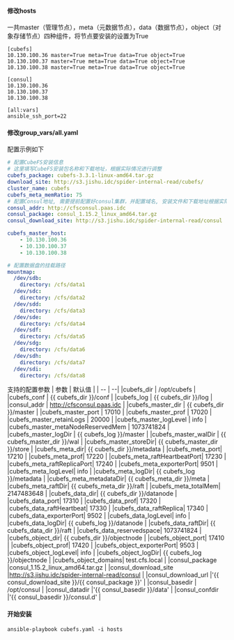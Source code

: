 #### 修改hosts
一共master（管理节点），meta（元数据节点），data（数据节点），object（对象存储节点）四种组件，将节点要安装的设置为True
```
[cubefs]
10.130.100.36 master=True meta=True data=True object=True
10.130.100.37 master=True meta=True data=True object=True
10.130.100.38 master=True meta=True data=True object=True

[consul]
10.130.100.36
10.130.100.37
10.130.100.38

[all:vars]
ansible_ssh_port=22
```
#### 修改group_vars/all.yaml
配置示例如下
```yaml
# 配置CubeFS安装信息
# 这里填写CubeFS安装包名称和下载地址，根据实际情况进行调整
cubefs_package: cubefs-3.3.1-linux-amd64.tar.gz
download_site: http://s3.jishu.idc/spider-internal-read/cubefs/
cluster_name: cubefs
cubefs_meta_memRatio: 75
# 配置Consul地址, 需要提前配置好consul集群，并配置域名, 安装文件和下载地址根据实际情况进行修改
consul_addr: http://cfsconsul.paas.idc
consul_package: consul_1.15.2_linux_amd64.tar.gz
consul_download_site: http://s3.jishu.idc/spider-internal-read/consul

cubefs_master_host:
    - 10.130.100.36
    - 10.130.100.37
    - 10.130.100.38

# 配置数据盘的挂载路径
mountmap:
  /dev/sdb:
    directory: /cfs/data1
  /dev/sdc:
    directory: /cfs/data2
  /dev/sdd:
    directory: /cfs/data3
  /dev/sde:
    directory: /cfs/data4
  /dev/sdf:
    directory: /cfs/data5
  /dev/sdg:
    directory: /cfs/data6
  /dev/sdh:
    directory: /cfs/data7
  /dev/sdi:
    directory: /cfs/data8
```
支持的配置参数
| 参数 | 默认值 |
| -- | --|
|cubefs_dir | /opt/cubefs |
|cubefs_conf | {{ cubefs_dir }}/conf |
|cubefs_log | {{ cubefs_dir }}/log |
|consul_addr | http://cfsconsul.paas.idc |
|cubefs_master_dir | {{ cubefs_dir }}/master |
|cubefs_master_port | 17010 |
|cubefs_master_prof | 17020 |
|cubefs_master_retainLogs | 20000 |
|cubefs_master_logLevel | info |
|cubefs_master_metaNodeReservedMem | 1073741824 |
|cubefs_master_logDir | {{ cubefs_log }}/master |
|cubefs_master_walDir | {{ cubefs_master_dir }}/wal |
|cubefs_master_storeDir| {{ cubefs_master_dir }}/store |
|cubefs_meta_dir| {{ cubefs_dir }}/metadata |
|cubefs_meta_port| 17210 |
|cubefs_meta_prof| 17220 |
|cubefs_meta_raftHeartbeatPort| 17230 |
|cubefs_meta_raftReplicaPort| 17240 |
|cubefs_meta_exporterPort| 9501 |
|cubefs_meta_logLevel| info |
|cubefs_meta_logDir| {{ cubefs_log }}/metadata |
|cubefs_meta_metadataDir| {{ cubefs_meta_dir }}/meta |
|cubefs_meta_raftDir| {{ cubefs_meta_dir }}/raft |
|cubefs_meta_totalMem| 2147483648 |
|cubefs_data_dir| {{ cubefs_dir }}/datanode |
|cubefs_data_port| 17310 |
|cubefs_data_prof| 17320 |
|cubefs_data_raftHeartbeat| 17330 |
|cubefs_data_raftReplica| 17340 |
|cubefs_data_exporterPort| 9502 |
|cubefs_data_logLevel| info |
|cubefs_data_logDir| {{ cubefs_log }}/datanode |
|cubefs_data_raftDir| {{ cubefs_data_dir }}/raft |
|cubefs_data_reservedspace| 1073741824 |
|cubefs_object_dir| {{ cubefs_dir }}/objectnode |
|cubefs_object_port| 17410 |
|cubefs_object_prof| 17420 |
|cubefs_object_exporterPort| 9503 |
|cubefs_object_logLevel| info |
|cubefs_object_logDir| {{ cubefs_log }}/objectnode |
|cubefs_object_domains| test.cfs.local |
|consul_package |consul_1.15.2_linux_amd64.tar.gz |
|consul_download_site |http://s3.jishu.idc/spider-internal-read/consul |
|consul_download_url |'{{ consul_download_site }}/{{ consul_package }}' |
|consul_basedir | /opt/consul |
|consul_datadir |'{{ consul_basedir }}/data' |
|consul_confdir |'{{ consul_basedir }}/consul.d' |
#### 开始安装
```
ansible-playbook cubefs.yaml -i hosts
```
